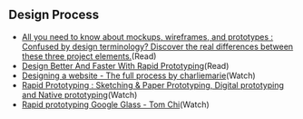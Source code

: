 ## Design Process
- [All you need to know about mockups, wireframes, and prototypes : Confused by design terminology? Discover the real differences between these three project elements.](https://www.creativebloq.com/web-design/jargon-wireframes-mockups-prototypes-51514898)(Read)
- [Design Better And Faster With Rapid Prototyping](https://www.smashingmagazine.com/2010/06/design-better-faster-with-rapid-prototyping/)(Read)
- [Designing a website - The full process by charliemarie](https://www.youtube.com/watch?v=-Dwo-UOjDuw&list=PLrJQSKQvgHS6BCO8nZScJ9iw7Ukjv4f9C&index=2&t=7s)(Watch)
- [Rapid Prototyping : Sketching & Paper Prototyping, Digital prototyping and Native prototyping](https://www.youtube.com/watch?v=JMjozqJS44M)(Watch)
- [Rapid prototyping Google Glass - Tom Chi](https://www.youtube.com/watch?v=d5_h1VuwD6g)(Watch)
